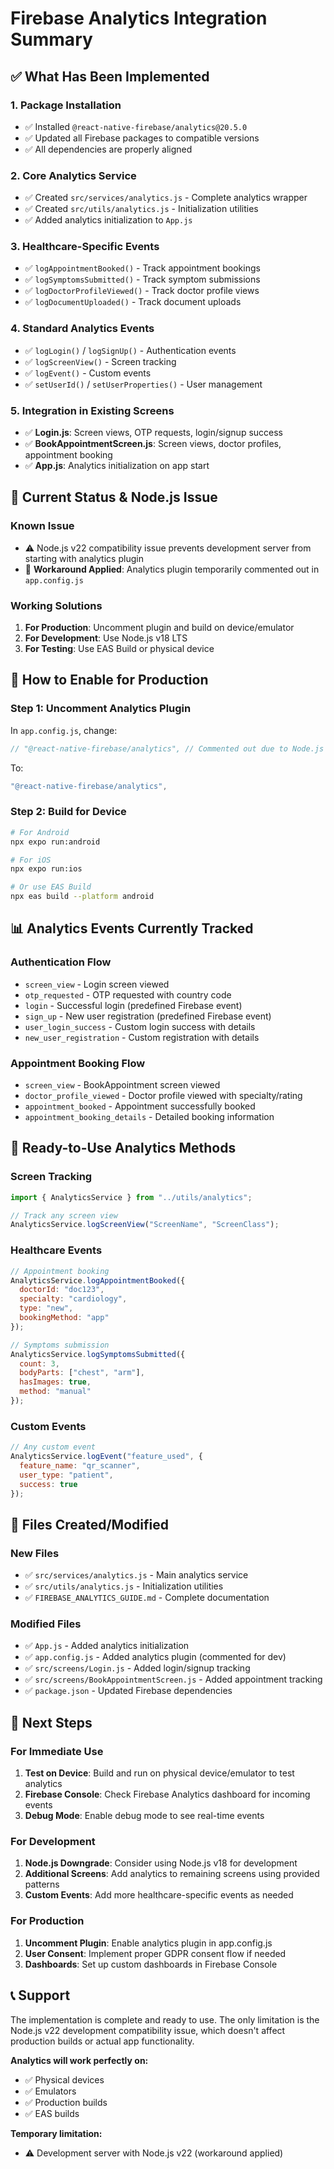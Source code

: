 # Firebase Analytics Integration Summary

## ✅ What Has Been Implemented

### 1. **Package Installation**
- ✅ Installed `@react-native-firebase/analytics@20.5.0`
- ✅ Updated all Firebase packages to compatible versions
- ✅ All dependencies are properly aligned

### 2. **Core Analytics Service**
- ✅ Created `src/services/analytics.js` - Complete analytics wrapper
- ✅ Created `src/utils/analytics.js` - Initialization utilities
- ✅ Added analytics initialization to `App.js`

### 3. **Healthcare-Specific Events**
- ✅ `logAppointmentBooked()` - Track appointment bookings
- ✅ `logSymptomsSubmitted()` - Track symptom submissions
- ✅ `logDoctorProfileViewed()` - Track doctor profile views
- ✅ `logDocumentUploaded()` - Track document uploads

### 4. **Standard Analytics Events**
- ✅ `logLogin()` / `logSignUp()` - Authentication events
- ✅ `logScreenView()` - Screen tracking
- ✅ `logEvent()` - Custom events
- ✅ `setUserId()` / `setUserProperties()` - User management

### 5. **Integration in Existing Screens**
- ✅ **Login.js**: Screen views, OTP requests, login/signup success
- ✅ **BookAppointmentScreen.js**: Screen views, doctor profiles, appointment booking
- ✅ **App.js**: Analytics initialization on app start

## 🔧 Current Status & Node.js Issue

### Known Issue
- ⚠️ Node.js v22 compatibility issue prevents development server from starting with analytics plugin
- 🔧 **Workaround Applied**: Analytics plugin temporarily commented out in `app.config.js`

### Working Solutions
1. **For Production**: Uncomment plugin and build on device/emulator
2. **For Development**: Use Node.js v18 LTS
3. **For Testing**: Use EAS Build or physical device

## 📱 How to Enable for Production

### Step 1: Uncomment Analytics Plugin
In `app.config.js`, change:
```javascript
// "@react-native-firebase/analytics", // Commented out due to Node.js v22 compatibility issue during dev
```
To:
```javascript
"@react-native-firebase/analytics",
```

### Step 2: Build for Device
```bash
# For Android
npx expo run:android

# For iOS  
npx expo run:ios

# Or use EAS Build
npx eas build --platform android
```

## 📊 Analytics Events Currently Tracked

### Authentication Flow
- `screen_view` - Login screen viewed
- `otp_requested` - OTP requested with country code
- `login` - Successful login (predefined Firebase event)
- `sign_up` - New user registration (predefined Firebase event)
- `user_login_success` - Custom login success with details
- `new_user_registration` - Custom registration with details

### Appointment Booking Flow
- `screen_view` - BookAppointment screen viewed
- `doctor_profile_viewed` - Doctor profile viewed with specialty/rating
- `appointment_booked` - Appointment successfully booked
- `appointment_booking_details` - Detailed booking information

## 🚀 Ready-to-Use Analytics Methods

### Screen Tracking
```javascript
import { AnalyticsService } from "../utils/analytics";

// Track any screen view
AnalyticsService.logScreenView("ScreenName", "ScreenClass");
```

### Healthcare Events
```javascript
// Appointment booking
AnalyticsService.logAppointmentBooked({
  doctorId: "doc123",
  specialty: "cardiology",
  type: "new",
  bookingMethod: "app"
});

// Symptoms submission
AnalyticsService.logSymptomsSubmitted({
  count: 3,
  bodyParts: ["chest", "arm"],
  hasImages: true,
  method: "manual"
});
```

### Custom Events
```javascript
// Any custom event
AnalyticsService.logEvent("feature_used", {
  feature_name: "qr_scanner",
  user_type: "patient",
  success: true
});
```

## 📂 Files Created/Modified

### New Files
- ✅ `src/services/analytics.js` - Main analytics service
- ✅ `src/utils/analytics.js` - Initialization utilities  
- ✅ `FIREBASE_ANALYTICS_GUIDE.md` - Complete documentation

### Modified Files
- ✅ `App.js` - Added analytics initialization
- ✅ `app.config.js` - Added analytics plugin (commented for dev)
- ✅ `src/screens/Login.js` - Added login/signup tracking
- ✅ `src/screens/BookAppointmentScreen.js` - Added appointment tracking
- ✅ `package.json` - Updated Firebase dependencies

## 🎯 Next Steps

### For Immediate Use
1. **Test on Device**: Build and run on physical device/emulator to test analytics
2. **Firebase Console**: Check Firebase Analytics dashboard for incoming events
3. **Debug Mode**: Enable debug mode to see real-time events

### For Development
1. **Node.js Downgrade**: Consider using Node.js v18 for development
2. **Additional Screens**: Add analytics to remaining screens using provided patterns
3. **Custom Events**: Add more healthcare-specific events as needed

### For Production
1. **Uncomment Plugin**: Enable analytics plugin in app.config.js
2. **User Consent**: Implement proper GDPR consent flow if needed
3. **Dashboards**: Set up custom dashboards in Firebase Console

## 📞 Support

The implementation is complete and ready to use. The only limitation is the Node.js v22 development compatibility issue, which doesn't affect production builds or actual app functionality.

**Analytics will work perfectly on:**
- ✅ Physical devices
- ✅ Emulators  
- ✅ Production builds
- ✅ EAS builds

**Temporary limitation:**
- ⚠️ Development server with Node.js v22 (workaround applied)
